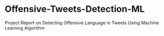 # Offensive-Tweets-Detection-ML
Project Report on Detecting Offensive Language in Tweets Using Machine Learning Algorithm
